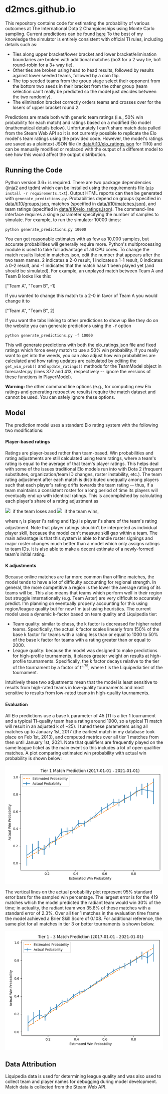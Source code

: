 # d2mcs.github.io

This repository contains code for estimating the probability of various outcomes at The International Dota 2 Championships using Monte Carlo sampling. Current predictions can be found [here](ti10/elo.html) To the best of my knowledge the simulator is entirely consistent with official TI rules, including details such as:

- Ties along upper bracket/lower bracket and lower bracket/elimination boundaries are broken with additional matches (bo3 for a 2 way tie, bo1 round-robin for a 3+ way tie).
- Other ties are broken using head to head results, followed by results against lower seeded teams, followed by a coin flip.
- The top seeded teams from the group stage select their opponent from the bottom two seeds in their bracket from the other group (team selection can't really be predicted so the model just decides between the two randomly).
- The elimination bracket correctly orders teams and crosses over for the losers of upper bracket round 2.

Predictions are made both with generic team ratings (i.e., 50% win probability for each match) and ratings based on a modified Elo model (mathematical details below). Unfortunately I can't share match data pulled from the Steam Web API so it is not currently possible to replicate the Elo model's team ratings using the provided code. However, the model's ratings are saved as a plaintext JSON file (in [data/ti10/elo_ratings.json](data/ti10/elo_ratings.json) for TI10) and can be manually modified or replaced with the output of a different model to see how this would affect the output distribution.

## Running the Code

Python version 3.6+ is required. There are two package dependencies (jinja2 and tqdm) which can be installed using the requirements file (`pip install -r requirements.txt`). Output HTML reports can then be generated with `generate_predictions.py`. Probabilities depend on groups (specified in [data/ti10/groups.json](data/ti10/groups.json), matches (specified in [data/ti10/matches.json](data/ti10/matches.json)), and team ratings (specified in [data/ti10/elo_ratings.json](data/ti10/elo_ratings.json)). The command-line interface requires a single parameter specifying the number of samples to simulate. For example, to run the simulator 10000 times:

```
python generate_predictions.py 10000
```

You can get reasonable estimates with as few as 10,000 samples, but accurate probabilities will generally require more. Python's multiprocessing module is used to take full advantage of all CPU cores. To change the match results listed in matches.json, edit the number that appears after the two team names. 2 indicates a 2-0 result, 1 indicates a 1-1 result, 0 indicates a 0-2 result, and -1 indicates that the match hasn't been played yet (and should be simulated). For example, an unplayed match between Team A and Team B looks like this:

["Team A", "Team B", -1]

If you wanted to change this match to a 2-0 in favor of Team A you would change it to

["Team A", "Team B", 2]

If you want the tabs linking to other predictions to show up like they do on the website you can generate predictions using the `-f` option

```
python generate_predictions.py -f 10000
```

This will generate predictions with both the elo_ratings.json file and fixed ratings which force every match to use a 50% win probability. If you really want to get into the weeds, you can also adjust how win probabilities are calculated and how rating updates are calculated by editing the `get_win_prob()` and `update_ratings()` methods for the TeamModel object in forecaster.py (lines 372 and 413, respectively -- ignore the versions of these functions in PlayerModel).

**Warning:** the other command line options (e.g., for computing new Elo ratings and generating retroactive results) require the match dataset and cannot be used. You can safely ignore these options.

## Model
The prediction model uses a standard Elo rating system with the following two modifications:

#### Player-based ratings
Ratings are player-based rather than team-based. Win probabilities and rating adjustments are still calculated using team ratings, where a team's rating is equal to the average of that team's player ratings. This helps deal with some of the issues traditional Elo models run into with Dota 2 (frequent substitutes, organization/team ID changes, roster instability, etc.). The team rating adjustment after each match is distributed unequally among players such that each player's rating drifts towards the team rating -- thus, if a team maintains a consistent roster for a long period of time its players will eventually end up with identical ratings. This is accomplished by calculating each player's share of a rating adjustment as

<img src="https://render.githubusercontent.com/render/math?math=f(p_i) = \frac{r_i}{\sum_jr_j}">&nbsp;&nbsp;if the team loses and
<img src="https://render.githubusercontent.com/render/math?math=f(p_i) = \frac{1/r_i}{\sum_j1/r_j}">&nbsp;&nbsp;if the team wins,

where r<sub>i</sub> is player i's rating and f(p<sub>i</sub>) is player i's share of the team's rating adjustment. Note that player ratings shouldn't be interpreted as individual player skill, because the model can't measure skill gap within a team. The main advantage is that this system is able to handle roster signings and major roster changes much better than a model which only assigns ratings to team IDs. It is also able to make a decent estimate of a newly-formed team's initial rating.

#### K adjustments
Because online matches are far more common than offline matches, the model tends to have a lot of difficulty accounting for regional strength. In general, the more competitive a region is the lower the average rating of its teams will be. This also means that teams which perform well in their region but struggle internationally (e.g. Team Aster) are very difficult to accurately predict. I'm planning on eventually properly accounting for this using region/league quality but for now I'm just using heuristics. The current model uses a dynamic k-factor based on team quality and Liquipedia tier:

- Team quality: similar to chess, the k factor is decreased for higher rated teams. Specifically, the actual k factor scales linearly from 150% of the base k factor for teams with a rating less than or equal to 1000 to 50% of the base k factor for teams with a rating greater than or equal to 2000.
- League quality: because the model was designed to make predictions for high-profile tournaments, it places greater weight on results at high-profile tournaments. Specifically, the k factor decays relative to the tier of the tournament by a factor of t<sup>-.75</sup>, where t is the Liquipedia tier of the tournament.

Intuitively these two adjustments mean that the model is least sensitive to results from high-rated teams in low-quality tournaments and most sensitive to results from low-rated teams in high-quality tournaments.

#### Evaluation

All Elo predictions use a base k parameter of 45 (TI is a tier 1 tournament and a typical TI-quality team has a rating around 1900, so a typical TI match will result in an adjusted k of ~25). I tuned these parameters using all matches up to January 1st, 2017 (the earliest match in my database took place on Feb 1st, 2013), and computed metrics over all tier 1 matches from then until January 1st, 2021. Note that qualifiers are frequently played on the same league ticket as the main event so this includes a lot of open qualifier matches. A plot comparing estimated win probability with actual win probability is shown below:

![Plot comparing estimated win probability to actual win probability for tier 1 matches](image/model_calibration.png)

The vertical lines on the actual probability plot represent 95% standard error bars for the sampled win percentage. The largest error is for the 419 matches which the model predicted the radiant team would win 30% of the time; in actuality, the radiant team won 35.8% of these matches with a standard error of 2.3%. Over all tier 1 matches in the evaluation time frame the model achieved a Brier Skill Score of 0.108. For additional reference, the same plot for all matches in tier 3 or better tournaments is shown below.

![Plot comparing estimated win probability to actual win probability for tier 1 -3 matches](image/model_calibration_tier3.png)

## Data Attribution
Liquipedia data is used for determining league quality and was also used to collect team and player names for debugging during model development. Match data is collected from the Steam Web API.
